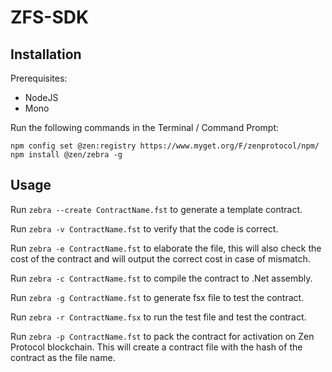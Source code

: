# ZFS-SDK

## Installation

Prerequisites:
* NodeJS
* Mono

Run the following commands in the Terminal / Command Prompt:

```
npm config set @zen:registry https://www.myget.org/F/zenprotocol/npm/
npm install @zen/zebra -g
```

## Usage
Run `zebra --create ContractName.fst` to generate a template contract.

Run `zebra -v ContractName.fst` to verify that the code is correct.

Run `zebra -e ContractName.fst` to elaborate the file, this will also check the cost of the contract and will output the correct cost in case of mismatch.

Run `zebra -c ContractName.fst` to compile the contract to .Net assembly.

Run `zebra -g ContractName.fst` to generate fsx file to test the contract.

Run `zebra -r ContractName.fsx` to run the test file and test the contract.

Run `zebra -p ContractName.fst` to pack the contract for activation on Zen Protocol blockchain. This will create a contract file with the hash of the contract as the file name.
